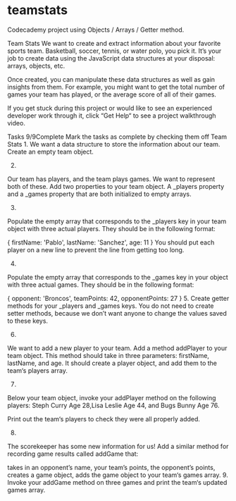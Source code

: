 # teamstats
Codecademy project using Objects / Arrays / Getter method.

Team Stats
We want to create and extract information about your favorite sports team. Basketball, soccer, tennis, or water polo, you pick it. It’s your job to create data using the JavaScript data structures at your disposal: arrays, objects, etc.

Once created, you can manipulate these data structures as well as gain insights from them. For example, you might want to get the total number of games your team has played, or the average score of all of their games.

If you get stuck during this project or would like to see an experienced developer work through it, click “Get Help“ to see a project walkthrough video.

Tasks
9/9Complete
Mark the tasks as complete by checking them off
Team Stats
1.
We want a data structure to store the information about our team. Create an empty team object.

2.
Our team has players, and the team plays games. We want to represent both of these. Add two properties to your team object. A _players property and a _games property that are both initialized to empty arrays.

3.
Populate the empty array that corresponds to the _players key in your team object with three actual players. They should be in the following format:

{
  firstName: 'Pablo',
  lastName: 'Sanchez',
  age: 11
}
You should put each player on a new line to prevent the line from getting too long.

4.
Populate the empty array that corresponds to the _games key in your object with three actual games. They should be in the following format:

{
  opponent: 'Broncos',
  teamPoints: 42,
  opponentPoints: 27
}
5.
Create getter methods for your _players and _games keys. You do not need to create setter methods, because we don’t want anyone to change the values saved to these keys.

6.
We want to add a new player to your team. Add a method addPlayer to your team object. This method should take in three parameters: firstName, lastName, and age. It should create a player object, and add them to the team‘s players array.

7.
Below your team object, invoke your addPlayer method on the following players: Steph Curry Age 28,Lisa Leslie Age 44, and Bugs Bunny Age 76.

Print out the team‘s players to check they were all properly added.

8.
The scorekeeper has some new information for us! Add a similar method for recording game results called addGame that:

takes in an opponent’s name,
your team’s points,
the opponent’s points,
creates a game object,
adds the game object to your team‘s games array.
9.
Invoke your addGame method on three games and print the team‘s updated games array.
